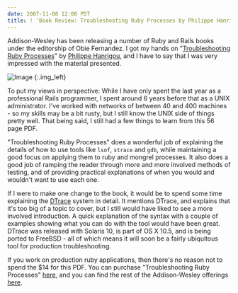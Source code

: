 ```yaml
---
date: 2007-11-08 12:00 PDT
title: ! 'Book Review: Troubleshooting Ruby Processes by Philippe Hanrigou'
---
```


Addison-Wesley has been releasing a number of Ruby and Rails books under the editorship of Obie Fernandez.  I got my hands on "[Troubleshooting Ruby Processes](http://www.informit.com/store/product.aspx?isbn=0321544684&rl=1)" by [Philippe Hanrigou](http://www.informit.com/authors/author_bio.aspx?ISBN=0321544684), and I have to say that I was very impressed with the material presented.

![Image](troubleshooting-ruby-processes/original.jpg)
{:.img_left}

To put my views in perspective:  While I have only spent the last year as a professional Rails programmer, I spent around 6 years before that as a UNIX administrator.  I've worked with networks of between 40 and 400 machines - so my skills may be a bit rusty, but I still know the UNIX side of things pretty well.  That being said, I still had a few things to learn from this 56 page PDF.  

"Troubleshooting Ruby Processes" does a wonderful job of explaining the details of how to use tools like `lsof`, `strace` and `gdb`, while maintaining a good focus on applying them to ruby and mongrel processes.  It also does a good job of ramping the reader through more and more involved methods of testing, and of providing practical explanations of when you would and wouldn't want to use each one.

If I were to make one change to the book, it would be to spend some time explaining the [DTrace](http://en.wikipedia.org/wiki/Dtrace) system in detail.  It mentions DTrace, and explains that it's too big of a topic to cover, but I still would have liked to see a more involved introduction.  A quick explanation of the syntax with a couple of examples showing what you can do with the tool would have been great.  DTrace was released with Solaris 10, is part of OS X 10.5, and is being ported to FreeBSD - all of which means it will soon be a fairly ubiquitous tool for production troubleshooting.

If you work on production ruby applications, then there's no reason not to spend the $14 for this PDF.  You can purchase "Troubleshooting Ruby Processes" [here](http://www.informit.com/store/product.aspx?isbn=0321544684&rl=1), and you can find the rest of the Addison-Wesley offerings [here](http://www.informit.com/ruby).
